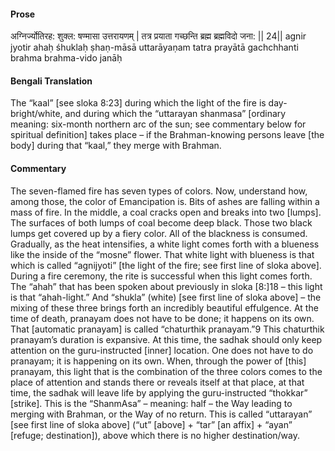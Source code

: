 #### Prose 

अग्निर्ज्योतिरह: शुक्ल: षण्मासा उत्तरायणम् |
तत्र प्रयाता गच्छन्ति ब्रह्म ब्रह्मविदो जना: || 24||
agnir jyotir ahaḥ śhuklaḥ ṣhaṇ-māsā uttarāyaṇam
tatra prayātā gachchhanti brahma brahma-vido janāḥ

 #### Bengali Translation 

The “kaal” [see sloka 8:23] during which the light of the fire is day-bright/white, and during which the “uttarayan shanmasa” [ordinary meaning: six-month northern arc of the sun; see commentary below for spiritual definition] takes place – if the Brahman-knowing persons leave [the body] during that “kaal,” they merge with Brahman.

 #### Commentary 

The seven-flamed fire has seven types of colors. Now, understand how, among those, the color of Emancipation is. Bits of ashes are falling within a mass of fire. In the middle, a coal cracks open and breaks into two [lumps]. The surfaces of both lumps of coal become deep black. Those two black lumps get covered up by a fiery color. All of the blackness is consumed. Gradually, as the heat intensifies, a white light comes forth with a blueness like the inside of the “mosne” flower. That white light with blueness is that which is called “agnijyoti” [the light of the fire; see first line of sloka above]. During a fire ceremony, the rite is successful when this light comes forth. The “ahah” that has been spoken about previously in sloka [8:]18 – this light is that “ahah-light.” And “shukla” (white) [see first line of sloka above] – the mixing of these three brings forth an incredibly beautiful effulgence. At the time of death, pranayam does not have to be done; it happens on its own. That [automatic pranayam] is called “chaturthik pranayam.”9 This chaturthik pranayam’s duration is expansive. At this time, the sadhak should only keep attention on the guru-instructed [inner] location. One does not have to do pranayam; it is happening on its own. When, through the power of [this] pranayam, this light that is the combination of the three colors comes to the place of attention and stands there or reveals itself at that place, at that time, the sadhak will leave life by applying the guru-instructed “thokkar” [strike]. This is the “ShanmAsa” – meaning: half – the Way leading to merging with Brahman, or the Way of no return. This is called “uttarayan” [see first line of sloka above] (“ut” [above] + “tar” [an affix] + “ayan” [refuge; destination]), above which there is no higher destination/way.